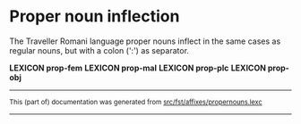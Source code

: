 # Proper noun inflection
The Traveller Romani language proper nouns inflect in the same cases as regular
nouns, but with a colon (':') as separator.

**LEXICON prop-fem**
**LEXICON prop-mal**
**LEXICON prop-plc**
**LEXICON prop-obj**

* * *

<small>This (part of) documentation was generated from [src/fst/affixes/propernouns.lexc](https://github.com/giellalt/lang-rmg/blob/main/src/fst/affixes/propernouns.lexc)</small>

---

